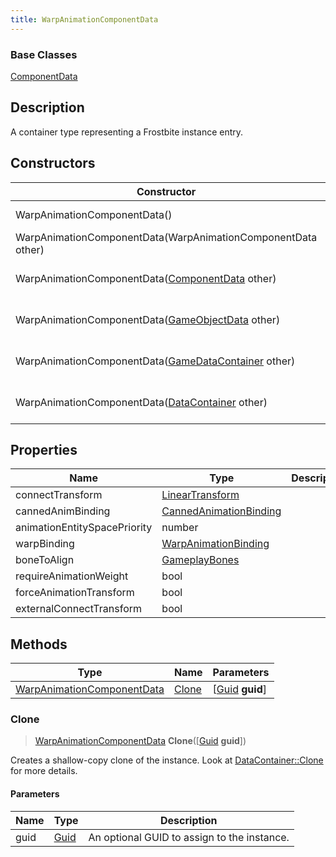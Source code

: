 ```yaml
---
title: WarpAnimationComponentData
---
```

### Base Classes

[ComponentData](/vext/ref/fb/componentdata/)

## Description

A container type representing a Frostbite instance entry.

## Constructors

| Constructor                                                                           | Description                                                                                                                                 |
| ------------------------------------------------------------------------------------- | ------------------------------------------------------------------------------------------------------------------------------------------- |
| WarpAnimationComponentData()                                                          | Create a new instance of this container type.                                                                                               |
| WarpAnimationComponentData(WarpAnimationComponentData other)                          | Create a reference copy of an instance of the same type.                                                                                    |
| WarpAnimationComponentData([ComponentData](/vext/ref/fb/componentdata/) other)                      | Upcast an instance of type [ComponentData](/vext/ref/fb/componentdata/) to [WarpAnimationComponentData](/vext/ref/fb/warpanimationcomponentdata/).                      |
| WarpAnimationComponentData([GameObjectData](/vext/ref/fb/gameobjectdata/) other)                    | Upcast an instance of type [GameObjectData](/vext/ref/fb/gameobjectdata/) to [WarpAnimationComponentData](/vext/ref/fb/warpanimationcomponentdata/).                    |
| WarpAnimationComponentData([GameDataContainer](/vext/ref/fb/gamedatacontainer/) other)              | Upcast an instance of type [GameDataContainer](/vext/ref/fb/gamedatacontainer/) to [WarpAnimationComponentData](/vext/ref/fb/warpanimationcomponentdata/).              |
| WarpAnimationComponentData([DataContainer](/vext/ref/shared/class/datacontainer) other) | Upcast an instance of type [DataContainer](/vext/ref/shared/class/datacontainer) to [WarpAnimationComponentData](/vext/ref/fb/warpanimationcomponentdata/). |

## Properties

| Name                         | Type                                                    | Description |
| ---------------------------- | ------------------------------------------------------- | ----------- |
| connectTransform             | [LinearTransform](/vext/ref/shared/class/lineartransform) |             |
| cannedAnimBinding            | [CannedAnimationBinding](/vext/ref/fb/cannedanimationbinding/)        |             |
| animationEntitySpacePriority | number                                                  |             |
| warpBinding                  | [WarpAnimationBinding](/vext/ref/fb/warpanimationbinding/)            |             |
| boneToAlign                  | [GameplayBones](/vext/ref/fb/gameplaybones/)                          |             |
| requireAnimationWeight       | bool                                                    |             |
| forceAnimationTransform      | bool                                                    |             |
| externalConnectTransform     | bool                                                    |             |

## Methods

| Type                                                     | Name            | Parameters                                     |
| -------------------------------------------------------- | --------------- | ---------------------------------------------- |
| [WarpAnimationComponentData](/vext/ref/fb/warpanimationcomponentdata/) | [Clone](#clone) | \[[Guid](/vext/ref/shared/class/guid) **guid**\] |

### Clone

> [WarpAnimationComponentData](/vext/ref/fb/warpanimationcomponentdata/) **Clone**(\[[Guid](/vext/ref/shared/class/guid) **guid**\])

Creates a shallow-copy clone of the instance. Look at [DataContainer::Clone](/vext/ref/shared/class/datacontainer#clone) for more details.

#### Parameters

| Name | Type         | Description                                 |
| ---- | ------------ | ------------------------------------------- |
| guid | [Guid](/vext/ref/shared/class/guid/) | An optional GUID to assign to the instance. |
